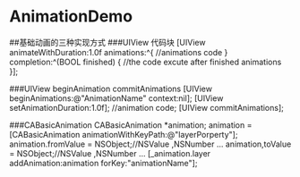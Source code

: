 # AnimationDemo
##基础动画的三种实现方式
###UIView 代码块
	[UIView animateWithDuration:1.0f animations:^{
		//animations code
	} completion:^(BOOL finished) {
		//the code excute after finished animations
	}]; 

###UIView beginAnimation commitAnimations
	[UIView beginAnimations:@"AnimationName" context:nil];
	[UIView setAnimationDuration:1.0f];
	//animation code;
	[UIView commitAnimations];

###CABasicAnimation 
	CABasicAnimation *animation;
	animation = [CABasicAnimation animationWithKeyPath:@"layerPorperty"];
	animation.fromValue = NSObject;//NSValue ,NSNumber ...
	animation,toValue = NSObject;//NSValue ,NSNumber ...
	[_animation.layer addAnimation:animation forKey:"animationName"];
	